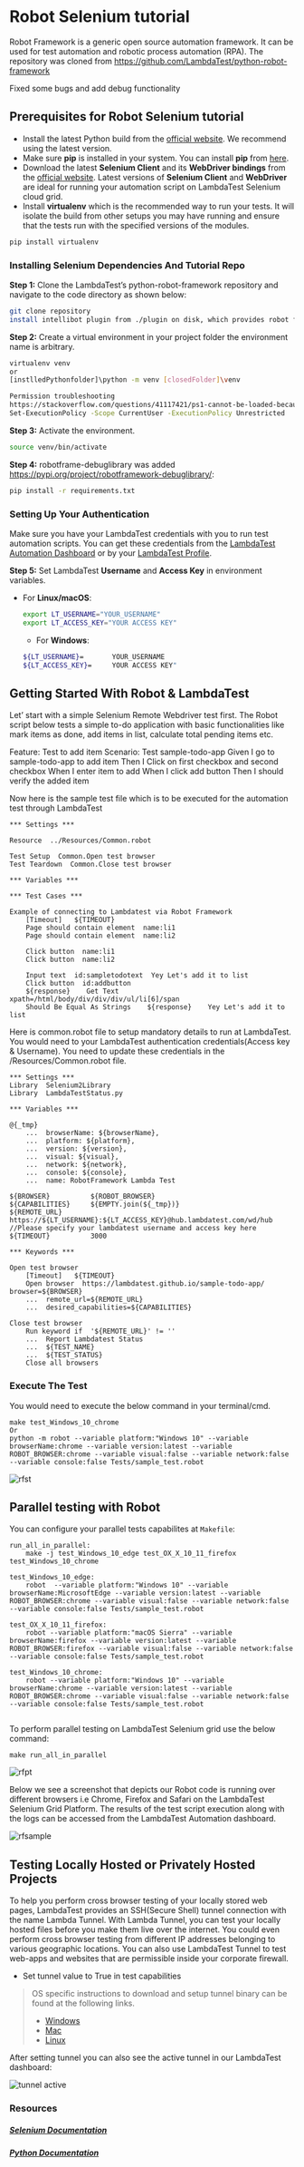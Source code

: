 # Robot Selenium tutorial

Robot Framework is a generic open source automation framework. It can be used for test automation and robotic process automation (RPA). The repository was cloned from https://github.com/LambdaTest/python-robot-framework

Fixed some bugs and add debug functionality

## Prerequisites for Robot Selenium tutorial 

* Install the latest Python build from the [official website](https://www.python.org/downloads/). We recommend using the latest version.
* Make sure **pip** is installed in your system. You can install **pip** from [here](https://pip.pypa.io/en/stable/installation/).
* Download the latest **Selenium Client** and its **WebDriver bindings** from the [official website](https://www.selenium.dev/downloads/). Latest versions of **Selenium Client** and **WebDriver** are ideal for running your automation script on LambdaTest Selenium cloud grid.
* Install **virtualenv** which is the recommended way to run your tests. It will isolate the build from other setups you may have running and ensure that the tests run with the specified versions of the modules.

```bash
pip install virtualenv
```
### Installing Selenium Dependencies And Tutorial Repo

**Step 1:** Clone the LambdaTest’s python-robot-framework repository and navigate to the code directory as shown below:
```bash
git clone repository
install intellibot plugin from ./plugin on disk, which provides robot framework intellisense
```
**Step 2:** Create a virtual environment in your project folder the environment name is arbitrary.
```bash
virtualenv venv
or
[instlledPythonfolder]\python -m venv [closedFolder]\venv

Permission troubleshooting
https://stackoverflow.com/questions/41117421/ps1-cannot-be-loaded-because-running-scripts-is-disabled-on-this-system/49112322#49112322
Set-ExecutionPolicy -Scope CurrentUser -ExecutionPolicy Unrestricted
```
**Step 3:** Activate the environment.
```bash
source venv/bin/activate
```
**Step 4:** robotframe-debuglibrary was added https://pypi.org/project/robotframework-debuglibrary/:
```bash
pip install -r requirements.txt
```

### Setting Up Your Authentication

Make sure you have your LambdaTest credentials with you to run test automation scripts. You can get these credentials from the [LambdaTest Automation Dashboard](https://automation.lambdatest.com/build/?utm_source=github&utm_medium=repo&utm_campaign=pytest-selenium-sample) or by your [LambdaTest Profile](https://accounts.lambdatest.com/login/?utm_source=github&utm_medium=repo&utm_campaign=pytest-selenium-sample).

**Step 5:** Set LambdaTest **Username** and **Access Key** in environment variables.

* For **Linux/macOS**:
  
  ```bash
  export LT_USERNAME="YOUR_USERNAME" 
  export LT_ACCESS_KEY="YOUR ACCESS KEY"
  ```
  * For **Windows**:
  ```bash
  ${LT_USERNAME}=		YOUR_USERNAME
  ${LT_ACCESS_KEY}=		YOUR ACCESS KEY"
  ```

## Getting Started With Robot & LambdaTest

Let’ start with a simple Selenium Remote Webdriver test first. The Robot script below tests a simple to-do application with basic functionalities like mark items as done, add items in list, calculate total pending items etc.

Feature: Test to add item Scenario: Test sample-todo-app Given I go to sample-todo-app to add item Then I Click on first checkbox and second checkbox When I enter item to add When I click add button Then I should verify the added item

Now here is the sample test file which is to be executed for the automation test through LambdaTest


```
*** Settings ***

Resource  ../Resources/Common.robot

Test Setup  Common.Open test browser
Test Teardown  Common.Close test browser
 
*** Variables ***

*** Test Cases ***

Example of connecting to Lambdatest via Robot Framework 
	[Timeout]   ${TIMEOUT}
	Page should contain element  name:li1
	Page should contain element  name:li2

	Click button  name:li1	
	Click button  name:li2	
		
	Input text  id:sampletodotext  Yey Let's add it to list
	Click button  id:addbutton
	${response}    Get Text    xpath=/html/body/div/div/div/ul/li[6]/span
	Should Be Equal As Strings    ${response}    Yey Let's add it to list
```


Here is common.robot file to setup mandatory details to run at LambdaTest.
You would need to your LambdaTest authentication credentials(Access key & Username). You need to update these credentials in the /Resources/Common.robot file.

```
*** Settings ***
Library  Selenium2Library
Library  LambdaTestStatus.py

*** Variables ***

@{_tmp}
    ...  browserName: ${browserName},
    ...  platform: ${platform},
    ...  version: ${version},
    ...  visual: ${visual},
    ...  network: ${network},
    ...  console: ${console},
    ...  name: RobotFramework Lambda Test

${BROWSER}          ${ROBOT_BROWSER}
${CAPABILITIES}     ${EMPTY.join(${_tmp})}
${REMOTE_URL}       https://${LT_USERNAME}:${LT_ACCESS_KEY}@hub.lambdatest.com/wd/hub //Please specify your lambdatest username and access key here
${TIMEOUT}          3000

*** Keywords ***

Open test browser
    [Timeout]   ${TIMEOUT}
    Open browser  https://lambdatest.github.io/sample-todo-app/  browser=${BROWSER}
    ...  remote_url=${REMOTE_URL}
    ...  desired_capabilities=${CAPABILITIES}

Close test browser
    Run keyword if  '${REMOTE_URL}' != ''
    ...  Report Lambdatest Status
    ...  ${TEST_NAME} 
    ...  ${TEST_STATUS} 
    Close all browsers
```

### Execute The Test

You would need to execute the below command in your terminal/cmd.

```
make test_Windows_10_chrome
Or
python -m robot --variable platform:"Windows 10" --variable browserName:chrome --variable version:latest --variable ROBOT_BROWSER:chrome --variable visual:false --variable network:false --variable console:false Tests/sample_test.robot
```

![rfst](https://github.com/LambdaTest/Robot-Selenium-Sample/blob/master/tutorial-images/rfst.PNG)

## Parallel testing with Robot

You can configure your parallel tests capabilites at `Makefile`: 


```
run_all_in_parallel:
	make -j test_Windows_10_edge test_OX_X_10_11_firefox test_Windows_10_chrome

test_Windows_10_edge:
	robot  --variable platform:"Windows 10" --variable browserName:MicrosoftEdge --variable version:latest --variable ROBOT_BROWSER:chrome --variable visual:false --variable network:false --variable console:false Tests/sample_test.robot

test_OX_X_10_11_firefox:
	robot --variable platform:"macOS Sierra" --variable browserName:firefox --variable version:latest --variable ROBOT_BROWSER:firefox --variable visual:false --variable network:false --variable console:false Tests/sample_test.robot

test_Windows_10_chrome:
	robot --variable platform:"Windows 10" --variable browserName:chrome --variable version:latest --variable ROBOT_BROWSER:chrome --variable visual:false --variable network:false --variable console:false Tests/sample_test.robot
	
```


To perform parallel testing on LambdaTest Selenium grid use the below command:


```
make run_all_in_parallel
```

![rfpt](https://github.com/LambdaTest/Robot-Selenium-Sample/blob/master/tutorial-images/rfpt.PNG)


Below we see a screenshot that depicts our Robot code is running over different browsers i.e Chrome, Firefox and Safari on the LambdaTest Selenium Grid Platform. The results of the test script execution along with the logs can be accessed from the LambdaTest Automation dashboard.

![rfsample](https://github.com/LambdaTest/Robot-Selenium-Sample/blob/master/tutorial-images/rfsample.PNG)


##  Testing Locally Hosted or Privately Hosted Projects

To help you perform cross browser testing of your locally stored web pages, LambdaTest provides an SSH(Secure Shell) tunnel connection with the name Lambda Tunnel. With Lambda Tunnel, you can test your locally hosted files before you make them live over the internet. You could even perform cross browser testing from different IP addresses belonging to various geographic locations. You can also use LambdaTest Tunnel to test web-apps and websites that are permissible inside your corporate firewall.

* Set tunnel value to True in test capabilities
> OS specific instructions to download and setup tunnel binary can be found at the following links.
>    - [Windows](https://www.lambdatest.com/support/docs/display/TD/Local+Testing+For+Windows)
>    - [Mac](https://www.lambdatest.com/support/docs/display/TD/Local+Testing+For+MacOS)
>    - [Linux](https://www.lambdatest.com/support/docs/display/TD/Local+Testing+For+Linux)

After setting tunnel you can also see the active tunnel in our LambdaTest dashboard:


![tunnel active](https://github.com/LambdaTest/Robot-Selenium-Sample/blob/master/tutorial-images/tn.PNG)



### Resources

##### [Selenium Documentation](http://www.seleniumhq.org/docs/)

##### [Python Documentation](https://docs.python.org/2.7/)

